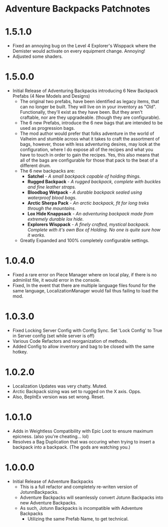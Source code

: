 # Adventure Backpacks Patchnotes

# 1.5.1.0
 * Fixed an annoying bug on the Level 4 Explorer's Wisppack where the Demister would activate on every equipment change. Annoying!
 * Adjusted some shaders.

# 1.5.0.0
 * Initial Release of Adventuring Backpacks introducing 6 New Backpack Prefabs (4 New Models and Designs)
   * The original two prefabs, have been identified as legacy items, that can no longer be built.  They will live on in your inventory as "Old".  Functionally, they'll exist as they have been.  But they aren't craftable, nor are they upgradeable.  (though they are configurable).
   * The 6 new Prefabs, introduce the 6 new bags that are intended to be used as progression bags.
   * The mod author would prefer that folks adventure in the world of Valheim and stumble across what it takes to craft the assortment of bags, however, those with less adventuring desires, may look at the configuration, where I do expose all of the recipes and what you have to touch in order to gain the recipes.  Yes, this also means that all of the bags are configurable for those that pack to the beat of a different drum.
   * The 6 new backpacks are:
     * **Satchel** - _A small backpack capable of holding things._
     * **Rugged Backpack**  - _A rugged backpack, complete with buckles and fine leather straps._
     * **Bloodbag Wetpack** - _A durable backpack sealed using waterproof blood bags._
     * **Arctic Sherpa Pack** - _An arctic backpack, fit for long treks through the mountains._
     * **Lox Hide Knappsack** - _An adventuring backpack made from extremely durable lox hide._
     * **Explorers Wisppack** - _A finely crafted, mystical backpack. Complete with it's own Box of Holding. No one is quite sure how it works._
   * Greatly Expanded and 100% completely configurable settings.
   
# 1.0.4.0
 * Fixed a rare error on Piece Manager where on local play, if there is no adminlist file, it would error in the console.
 * Fixed, In the event that there are multiple language files found for the same language, LocalizationManager would fail thus failing to load the mod.
# 1.0.3.0 
 * Fixed Locking Server Config with Config Sync.  Set 'Lock Config' to True in Server config (set while server is off)
 * Various Code Refactors and reorganization of methods.
 * Added Config to allow inventory and bag to be closed with the same hotkey.
# 1.0.2.0
 * Localization Updates was very chatty.  Muted.
 * Arctic Backpack sizing was set to rugged on the X axis.  Opps.
 * Also, BepInEx version was set wrong. Reset.
# 1.0.1.0
 * Adds in Weightless Compatibility with Epic Loot to ensure maximum epicness.  (also you're cheating... lol)
 * Resolves a Bag Duplication that was occuring when trying to insert a backpack into a backpack. (The gods are watching you.)
# 1.0.0.0
 * Initial Release of Adventure Backpacks
   * This is a full refactor and completely re-writen version of JotunnBackpacks.
   * Adventure Backpacks will seamlessly convert Jotunn Backpacks into new Adventure Backpacks.
   * As such, Jotunn Backpacks is incompatible with Adventure Backpacks
     * Utilizing the same Prefab Name, to get technical.